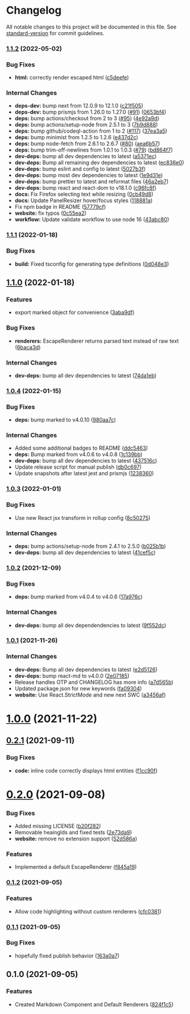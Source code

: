 # Changelog

All notable changes to this project will be documented in this file. See [standard-version](https://github.com/conventional-changelog/standard-version) for commit guidelines.

### [1.1.2](https://github.com/mlaursen/react-marked-renderer/compare/v1.1.1...v1.1.2) (2022-05-02)


### Bug Fixes

* **html:** correctly render escaped html ([c5deefe](https://github.com/mlaursen/react-marked-renderer/commit/c5deefedd97eeae0adf5be48ff1213c5f7442c73))


### Internal Changes

* **deps-dev:** bump next from 12.0.9 to 12.1.0 ([c21f505](https://github.com/mlaursen/react-marked-renderer/commit/c21f5059b2fedfaf58bc9e147479794e2223bc9b))
* **deps-dev:** bump prismjs from 1.26.0 to 1.27.0 ([#91](https://github.com/mlaursen/react-marked-renderer/issues/91)) ([0653bf4](https://github.com/mlaursen/react-marked-renderer/commit/0653bf4ba44618092cdd926e18b3e0a197f208cd))
* **deps:** bump actions/checkout from 2 to 3 ([#95](https://github.com/mlaursen/react-marked-renderer/issues/95)) ([4e92a9d](https://github.com/mlaursen/react-marked-renderer/commit/4e92a9d7084781893e3f44d46b3ee0525bbd37bc))
* **deps:** bump actions/setup-node from 2.5.1 to 3 ([7b9d888](https://github.com/mlaursen/react-marked-renderer/commit/7b9d88867692485c29610830e1d8e119ad388c90))
* **deps:** bump github/codeql-action from 1 to 2 ([#117](https://github.com/mlaursen/react-marked-renderer/issues/117)) ([37ea3a5](https://github.com/mlaursen/react-marked-renderer/commit/37ea3a53219349a65c6ef6ecbfd71b68e3d4c92d))
* **deps:** bump minimist from 1.2.5 to 1.2.6 ([e437d2c](https://github.com/mlaursen/react-marked-renderer/commit/e437d2cce9c2ece34aa61b08f48449babe759995))
* **deps:** bump node-fetch from 2.6.1 to 2.6.7 ([#80](https://github.com/mlaursen/react-marked-renderer/issues/80)) ([aea6b57](https://github.com/mlaursen/react-marked-renderer/commit/aea6b57bec3f3bc4692fc025d0fed2bb9026b7e0))
* **deps:** bump trim-off-newlines from 1.0.1 to 1.0.3 ([#79](https://github.com/mlaursen/react-marked-renderer/issues/79)) ([bd864f7](https://github.com/mlaursen/react-marked-renderer/commit/bd864f76a96b552bb12dbf82fc4b259cd8673192))
* **dev-deps:** bump all dev dependencies to latest ([a5371ec](https://github.com/mlaursen/react-marked-renderer/commit/a5371ecd7745bd814be63ab01c41d5ca24158520))
* **dev-deps:** Bump all remaining dev dependencies to latest ([ec836e0](https://github.com/mlaursen/react-marked-renderer/commit/ec836e07fdceae5b207051774af39c2b250ff4e7))
* **dev-deps:** bump eslint and config to latest ([5027b3f](https://github.com/mlaursen/react-marked-renderer/commit/5027b3fb1ea9ec46451c183e1ee9fe28486ecdfe))
* **dev-deps:** bump most dev dependencies to latest ([1e9d31e](https://github.com/mlaursen/react-marked-renderer/commit/1e9d31e49cf74b9b820da33300aa3427da941a7c))
* **dev-deps:** bump prettier to latest and reformat files ([46a2eb7](https://github.com/mlaursen/react-marked-renderer/commit/46a2eb70ec66b339907df3919ea325c105cc091f))
* **dev-deps:** bump react and react-dom to v18.1.0 ([c96fc8f](https://github.com/mlaursen/react-marked-renderer/commit/c96fc8f8d8bbf2d35687dd743e03dd03607217a6))
* **docs:** Fix Firefox selecting text while resizing ([0cb49d8](https://github.com/mlaursen/react-marked-renderer/commit/0cb49d8d3f019a2585fa7563dbbbb715d04ea3e6))
* **docs:** Update PanelResizer hover/focus styles ([118881a](https://github.com/mlaursen/react-marked-renderer/commit/118881acdcd9537e67e1e81b86414d33432f9114))
* Fix npm badge in README ([57779cf](https://github.com/mlaursen/react-marked-renderer/commit/57779cf90cf7b847c2b07a2ff08e17cd587bfd56))
* **website:** fix typos ([0c55ea2](https://github.com/mlaursen/react-marked-renderer/commit/0c55ea271493b03fdae2f4c7b5957638fe245d75))
* **workflow:** Update validate workflow to use node 16 ([43abc80](https://github.com/mlaursen/react-marked-renderer/commit/43abc80524df120dbe1599d3b0a1428945ccc5b6))

### [1.1.1](https://github.com/mlaursen/react-marked-renderer/compare/v1.1.0...v1.1.1) (2022-01-18)


### Bug Fixes

* **build:** Fixed tsconfig for generating type definitions ([0d048e3](https://github.com/mlaursen/react-marked-renderer/commit/0d048e3496589636cee2ffc5b7c8168db211b85d))

## [1.1.0](https://github.com/mlaursen/react-marked-renderer/compare/v1.0.4...v1.1.0) (2022-01-18)


### Features

* export marked object for convenience ([3aba9df](https://github.com/mlaursen/react-marked-renderer/commit/3aba9dff02f06ef7aab478eb6fffda1296465d96))


### Bug Fixes

* **renderers:** EscapeRenderer returns parsed text instead of raw text ([6baca3d](https://github.com/mlaursen/react-marked-renderer/commit/6baca3dfabcdb40feecfcf5c649494aa54026166))


### Internal Changes

* **dev-deps:** bump all dev dependencies to latest ([74da1eb](https://github.com/mlaursen/react-marked-renderer/commit/74da1eb8210f7bc6b180ac78fad88e5b42ed0275))

### [1.0.4](https://github.com/mlaursen/react-marked-renderer/compare/v1.0.3...v1.0.4) (2022-01-15)


### Bug Fixes

* **deps:** bump marked to v4.0.10 ([980aa7c](https://github.com/mlaursen/react-marked-renderer/commit/980aa7ce43d5cc8c79d4fdc5ba43aeeedf70e102))


### Internal Changes

* Added some additional badges to README ([ddc5463](https://github.com/mlaursen/react-marked-renderer/commit/ddc5463fd6f11ab167ff9667ce4633171b9ae45e))
* **deps:** Bump marked from v4.0.6 to v4.0.8 ([1c139bb](https://github.com/mlaursen/react-marked-renderer/commit/1c139bb88bfa16e7011cacd3f03029cb5c217f6b))
* **dev-deps:** bump all dev dependencies to latest ([437516c](https://github.com/mlaursen/react-marked-renderer/commit/437516c975129dce1bc8ee858e7d1391da1353e4))
* Update release script for manual publish ([db0c697](https://github.com/mlaursen/react-marked-renderer/commit/db0c6979a79e6924f4b5f88c6a00c9de8d8a4b33))
* Update snapshots after latest jest and prismjs ([1238360](https://github.com/mlaursen/react-marked-renderer/commit/12383606cffeec1793ae7d0319e12a271a4a78d9))

### [1.0.3](https://github.com/mlaursen/react-marked-renderer/compare/v1.0.2...v1.0.3) (2022-01-01)


### Bug Fixes

* Use new React jsx transform in rollup config ([8c50275](https://github.com/mlaursen/react-marked-renderer/commit/8c502753ad15e47e53ae0b2eef0d8ea7bb5d66c5))


### Internal Changes

* **deps:** bump actions/setup-node from 2.4.1 to 2.5.0 ([b025b1b](https://github.com/mlaursen/react-marked-renderer/commit/b025b1b9a10535a40294f36bebef57ed651609df))
* **dev-deps:** bump all dev dependencies to latest ([41cef5c](https://github.com/mlaursen/react-marked-renderer/commit/41cef5ccd55fa404ed8c17eb83acb22fda439054))

### [1.0.2](https://github.com/mlaursen/react-marked-renderer/compare/v1.0.1...v1.0.2) (2021-12-09)


### Bug Fixes

* **deps:** bump marked from v4.0.4 to v4.0.6 ([17a976c](https://github.com/mlaursen/react-marked-renderer/commit/17a976c434e63104f50f4ad4d46f1d2b1e56ecd9))


### Internal Changes

* **dev-deps:** bump all dev dependendencies to latest ([9f552dc](https://github.com/mlaursen/react-marked-renderer/commit/9f552dccef5bb26b716a7b8d5a366d34ed284a27))

### [1.0.1](https://github.com/mlaursen/react-marked-renderer/compare/v1.0.0...v1.0.1) (2021-11-26)


### Internal Changes

* **dev-deps:** Bump all dev dependencies to latest ([e2d5126](https://github.com/mlaursen/react-marked-renderer/commit/e2d51265bf5e673921c39dc913a02c8cc19acfac))
* **dev-deps:** bump react-md to v4.0.0 ([2e07185](https://github.com/mlaursen/react-marked-renderer/commit/2e0718552ba140483ebe312c321df6ebe4d94d0a))
* Release handles OTP and CHANGELOG has more info ([a7d565b](https://github.com/mlaursen/react-marked-renderer/commit/a7d565b7c9584ab4ebe704581fb3566f8f4e2b7e))
* Updated package.json for new keywords ([fa09304](https://github.com/mlaursen/react-marked-renderer/commit/fa09304d01dcf68ba7c7a4439a4b88928cff8499))
* **website:** Use React.StrictMode and new next SWC ([a3456af](https://github.com/mlaursen/react-marked-renderer/commit/a3456afa20d9d72ca9db71737f580ca6cc9e67b3))

# [1.0.0](https://github.com/mlaursen/react-marked-renderer/compare/v0.2.1...v1.0.0) (2021-11-22)



## [0.2.1](https://github.com/mlaursen/react-marked-renderer/compare/v0.2.0...v0.2.1) (2021-09-11)


### Bug Fixes

* **code:** inline code correctly displays html entities ([f1cc90f](https://github.com/mlaursen/react-marked-renderer/commit/f1cc90f8e0d0421264ef8f6705fe1b1628f58edc))



# [0.2.0](https://github.com/mlaursen/react-marked-renderer/compare/v0.1.2...v0.2.0) (2021-09-08)


### Bug Fixes

* Added missing LICENSE ([b20f282](https://github.com/mlaursen/react-marked-renderer/commit/b20f2823210521f022249caa123a1530305d1226))
* Removable heaingIds and fixed tests ([2e73da9](https://github.com/mlaursen/react-marked-renderer/commit/2e73da97d1353dde5647af852fdae689e9b71630))
* **website:** remove no extension support ([52d586a](https://github.com/mlaursen/react-marked-renderer/commit/52d586a45f9953a79ab7d62b3fe7d750988b0860))


### Features

* Implemented a default EscapeRenderer ([f845a19](https://github.com/mlaursen/react-marked-renderer/commit/f845a19f269415718be2867089e15e6997600b44))



### [0.1.2](https://github.com/mlaursen/react-marked-renderer/compare/v0.1.1...v0.1.2) (2021-09-05)


### Features

* Allow code highlighting without custom renderers ([cfc0381](https://github.com/mlaursen/react-marked-renderer/commit/cfc0381e8224c083d37b78386800247e6bf27b2f))

### [0.1.1](https://github.com/mlaursen/react-marked-renderer/compare/v0.1.0...v0.1.1) (2021-09-05)


### Bug Fixes

* hopefully fixed publish behavior ([163a0a7](https://github.com/mlaursen/react-marked-renderer/commit/163a0a7d9a178392a1107c893085a99603309736))

## 0.1.0 (2021-09-05)


### Features

* Created Markdown Component and Default Renderers ([824f1c5](https://github.com/mlaursen/react-marked-renderer/commit/824f1c530ded4bf5faf66c250dfdf9e78aca4f64))
